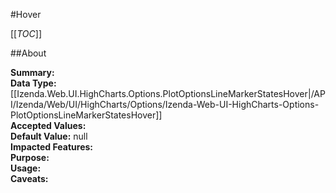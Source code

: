 #Hover

[[_TOC_]]

##About

**Summary:**   
**Data Type:** [[Izenda.Web.UI.HighCharts.Options.PlotOptionsLineMarkerStatesHover|/API/Izenda/Web/UI/HighCharts/Options/Izenda-Web-UI-HighCharts-Options-PlotOptionsLineMarkerStatesHover]]  
**Accepted Values:**   
**Default Value:** null  
**Impacted Features:**   
**Purpose:**   
**Usage:**   
**Caveats:**   

